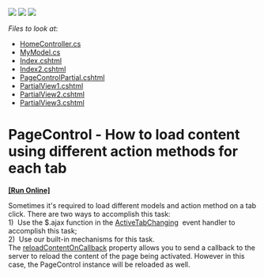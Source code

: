 <!-- default badges list -->
![](https://img.shields.io/endpoint?url=https://codecentral.devexpress.com/api/v1/VersionRange/128553020/14.1.6%2B)
[![](https://img.shields.io/badge/Open_in_DevExpress_Support_Center-FF7200?style=flat-square&logo=DevExpress&logoColor=white)](https://supportcenter.devexpress.com/ticket/details/T142225)
[![](https://img.shields.io/badge/📖_How_to_use_DevExpress_Examples-e9f6fc?style=flat-square)](https://docs.devexpress.com/GeneralInformation/403183)
<!-- default badges end -->
<!-- default file list -->
*Files to look at*:

* [HomeController.cs](./CS/T142225/Controllers/HomeController.cs)
* [MyModel.cs](./CS/T142225/Models/MyModel.cs)
* [Index.cshtml](./CS/T142225/Views/Home/Index.cshtml)
* [Index2.cshtml](./CS/T142225/Views/Home/Index2.cshtml)
* [PageControlPartial.cshtml](./CS/T142225/Views/Home/PageControlPartial.cshtml)
* [PartialView1.cshtml](./CS/T142225/Views/Home/PartialView1.cshtml)
* [PartialView2.cshtml](./CS/T142225/Views/Home/PartialView2.cshtml)
* [PartialView3.cshtml](./CS/T142225/Views/Home/PartialView3.cshtml)
<!-- default file list end -->
# PageControl - How to load content using different action methods for each tab 
<!-- run online -->
**[[Run Online]](https://codecentral.devexpress.com/t142225/)**
<!-- run online end -->


<p>Sometimes it's required to load different models and action method on a tab click. There are two ways to accomplish this task: <br />1)  Use the $.ajax function in the <a href="https://documentation.devexpress.com/#AspNet/DevExpressWebASPxTabControlScriptsASPxClientTabControlBase_ActiveTabChangingtopic">ActiveTabChanging</a>  event handler to accomplish this task;<br />2)  Use our built-in mechanisms for this task. The <a href="https://documentation.devexpress.com/AspNet/DevExpressWebASPxTabControlScriptsASPxClientTabControlTabCancelEventArgs_reloadContentOnCallbacktopic.aspx">reloadContentOnCallback</a> property allows you to send a callback to the server to reload the content of the page being activated. However in this case, the PageControl instance will be reloaded as well. </p>

<br/>


